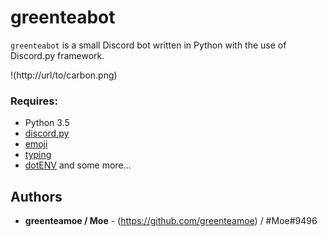 # greenteabot

``greenteabot`` is a small Discord bot written in Python with the use of Discord.py framework.

!(http://url/to/carbon.png)


### Requires:

- Python 3.5
- [discord.py](https://github.com/rapptz/discord.py)
- [emoji](https://pypi.org/project/emoji/)
- [typing](https://pypi.org/project/typing/)
- [dotENV](https://pypi.org/project/python-dotenv/)
and some more...

## Authors

* **greenteamoe / Moe** - (https://github.com/greenteamoe) / #Moe#9496
